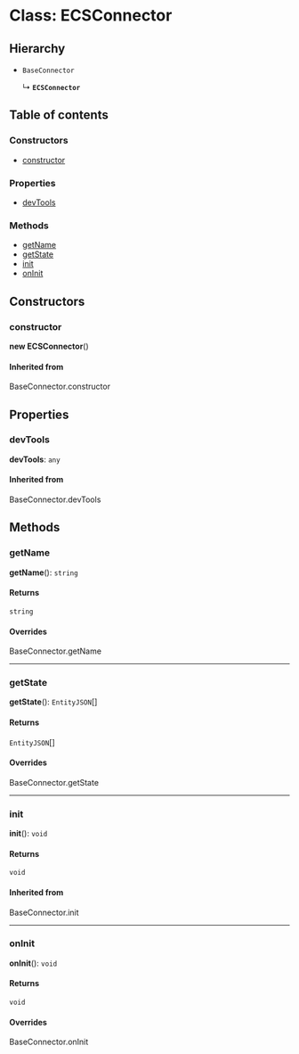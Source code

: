 # Class: ECSConnector

## Hierarchy

* `BaseConnector`

  ↳ **`ECSConnector`**

## Table of contents

### Constructors

* [constructor](/auto-docs/redux-devtool-plugin/classes/ECSConnector.md#constructor)

### Properties

* [devTools](/auto-docs/redux-devtool-plugin/classes/ECSConnector.md#devtools)

### Methods

* [getName](/auto-docs/redux-devtool-plugin/classes/ECSConnector.md#getname)
* [getState](/auto-docs/redux-devtool-plugin/classes/ECSConnector.md#getstate)
* [init](/auto-docs/redux-devtool-plugin/classes/ECSConnector.md#init)
* [onInit](/auto-docs/redux-devtool-plugin/classes/ECSConnector.md#oninit)

## Constructors

### constructor

**new ECSConnector**()

#### Inherited from

BaseConnector.constructor

## Properties

### devTools

**devTools**: `any`

#### Inherited from

BaseConnector.devTools

## Methods

### getName

**getName**(): `string`

#### Returns

`string`

#### Overrides

BaseConnector.getName

***

### getState

**getState**(): `EntityJSON`\[]

#### Returns

`EntityJSON`\[]

#### Overrides

BaseConnector.getState

***

### init

**init**(): `void`

#### Returns

`void`

#### Inherited from

BaseConnector.init

***

### onInit

**onInit**(): `void`

#### Returns

`void`

#### Overrides

BaseConnector.onInit
